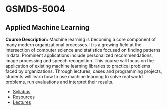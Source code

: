 # GSMDS-5004

## Applied Machine Learning

**Course Description:** Machine learning is becoming a core component of many modern organizational processes. It is a growing field at the intersection of computer science and statistics focused on finding patterns in data. Prominent applications include personalized recommendations, image processing and speech recognition. This course will focus on the application of existing machine learning libraries to practical problems faced by organizations. Through lectures, cases and programming projects, students will learn how to use machine learning to solve real world problems, run evaluations and interpret their results.

- [Syllabus](https://github.com/jamesonwatts/GSMDS-5004/blob/master/syllabus/syllabus.pdf)
- [Resources](https://github.com/jamesonwatts/GSMDS-5004/tree/master/resources)
- [Lectures](https://github.com/jamesonwatts/GSMDS-5004/tree/master/lectures)
